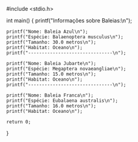 #include <stdio.h>

int main() {
    printf("Informações sobre Baleias:\n");
    
    printf("Nome: Baleia Azul\n");
    printf("Espécie: Balaenoptera musculus\n");
    printf("Tamanho: 30.0 metros\n");
    printf("Habitat: Oceano\n");
    printf("-------------------------------\n");
    
    printf("Nome: Baleia Jubarte\n");
    printf("Espécie: Megaptera novaeangliae\n");
    printf("Tamanho: 15.0 metros\n");
    printf("Habitat: Oceano\n");
    printf("-------------------------------\n");
    
    printf("Nome: Baleia Franca\n");
    printf("Espécie: Eubalaena australis\n");
    printf("Tamanho: 16.0 metros\n");
    printf("Habitat: Oceano\n");
    
    return 0;
}
